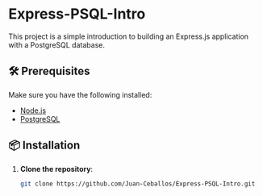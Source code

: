 # Express-PSQL-Intro

This project is a simple introduction to building an Express.js application with a PostgreSQL database.

## 🛠 Prerequisites

Make sure you have the following installed:

- [Node.js](https://nodejs.org/)
- [PostgreSQL](https://www.postgresql.org/)

## 📦 Installation

1. **Clone the repository**:

   ```bash
   git clone https://github.com/Juan-Ceballos/Express-PSQL-Intro.git
